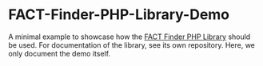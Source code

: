 FACT-Finder-PHP-Library-Demo
============================

A minimal example to showcase how the [FACT Finder PHP Library](https://github.com/FACT-Finder/FACT-Finder-PHP-Library) should be used. For documentation of the library, see its own repository. Here, we only document the demo itself.
